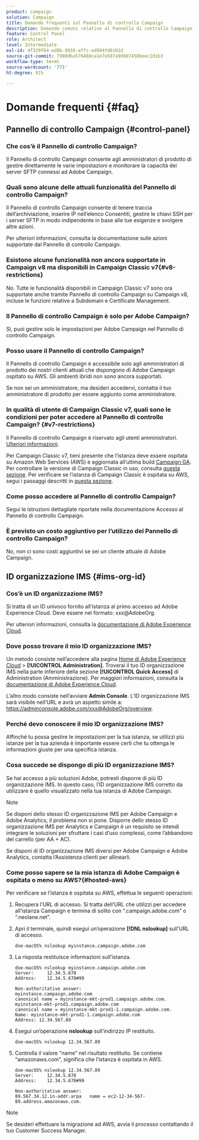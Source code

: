 ```yaml
---
product: campaign
solution: Campaign
title: Domande frequenti sul Pannello di controllo Campaign
description: Domande comuni relative al Pannello di controllo Campaign
feature: Control Panel
role: Architect
level: Intermediate
exl-id: 4f329764-ed8b-4939-affc-ed994fd6101d
source-git-commit: 7998dba576488ca1e7e587a9d987458beec101b3
workflow-type: tm+mt
source-wordcount: '771'
ht-degree: 91%

---
```


# Domande frequenti {#faq}

## Pannello di controllo Campaign {#control-panel}

### Che cos’è il Pannello di controllo Campaign?

Il Pannello di controllo Campaign consente agli amministratori di prodotto di gestire direttamente le varie impostazioni e monitorare la capacità dei server SFTP connessi ad Adobe Campaign.

### Quali sono alcune delle attuali funzionalità del Pannello di controllo Campaign?

Il Pannello di controllo Campaign consente di tenere traccia dell’archiviazione, inserire IP nell’elenco Consentiti, gestire le chiavi SSH per i server SFTP in modo indipendente in base alle tue esigenze e svolgere altre azioni.

Per ulteriori informazioni, consulta la documentazione sulle azioni supportate dal Pannello di controllo Campaign.

### Esistono alcune funzionalità non ancora supportate in Campaign v8 ma disponibili in Campaign Classic v7{#v8-restrictions}

No. Tutte le funzionalità disponibili in Campaign Classic v7 sono ora supportate anche tramite Pannello di controllo Campaign su Campaign v8, incluse le funzioni relative a Subdomain e Certificate Management.

### Il Pannello di controllo Campaign è solo per Adobe Campaign?

Sì, puoi gestire solo le impostazioni per Adobe Campaign nel Pannello di controllo Campaign.

### Posso usare il Pannello di controllo Campaign?

Il Pannello di controllo Campaign è accessibile solo agli amministratori di prodotto dei nostri clienti attuali che dispongono di Adobe Campaign ospitato su AWS. Gli ambienti ibridi non sono ancora supportati.

Se non sei un amministratore, ma desideri accedervi, contatta il tuo amministratore di prodotto per essere aggiunto come amministratore.

### In qualità di utente di Campaign Classic v7, quali sono le condizioni per poter accedere al Pannello di controllo Campaign? {#v7-restrictions}

Il Pannello di controllo Campaign è riservato agli utenti amministratori. [Ulteriori informazioni](https://experienceleague.adobe.com/docs/control-panel/using/discover-control-panel/managing-permissions.html#discover-control-panel).

Per Campaign Classic v7, tieni presente che l’istanza deve essere ospitata su Amazon Web Services (AWS) e aggiornata all’ultima build [Campaign GA](https://experienceleague.adobe.com/docs/campaign-classic/using/release-notes/rn-overview.html?lang=it#rn-statuses). Per controllare la versione di Campaign Classic in uso, consulta [questa sezione](https://experienceleague.adobe.com/docs/campaign-classic/using/getting-started/starting-with-adobe-campaign/launching-adobe-campaign.html?lang=it#getting-your-campaign-version). Per verificare se l’istanza di Campaign Classic è ospitata su AWS, segui i passaggi descritti in [questa sezione](#hosted-aws).

### Come posso accedere al Pannello di controllo Campaign?

Segui le istruzioni dettagliate riportate nella documentazione Accesso al Pannello di controllo Campaign.

### È previsto un costo aggiuntivo per l’utilizzo del Pannello di controllo Campaign?

No, non ci sono costi aggiuntivi se sei un cliente attuale di Adobe Campaign.

## ID organizzazione IMS {#ims-org-id}

### Cos’è un ID organizzazione IMS?

Si tratta di un ID univoco fornito all’istanza al primo accesso ad Adobe Experience Cloud. Deve essere nel formato: xxx@AdobeOrg.

Per ulteriori informazioni, consulta la [documentazione di Adobe Experience Cloud](https://experienceleague.adobe.com/docs/core-services/interface/administration/organizations.html).

### Dove posso trovare il mio ID organizzazione IMS?

Un metodo consiste nell’accedere alla pagina [Home di Adobe Experience Cloud](https://experiencecloud.adobe.com/) > **[!UICONTROL Administration]**. Troverai il tuo ID organizzazione IMS nella parte inferiore della sezione **[!UICONTROL Quick Access]** di Administration (Amministrazione). Per maggiori informazioni, consulta la [documentazione di Adobe Experience Cloud](https://experienceleague.adobe.com/docs/core-services/interface/administration/organizations.html).

L’altro modo consiste nell’avviare **Admin Console**. L’ID organizzazione IMS sarà visibile nell’URL e avrà un aspetto simile a: https://adminconsole.adobe.com/xxx@AdobeOrg/overview.

### Perché devo conoscere il mio ID organizzazione IMS?

Affinché tu possa gestire le impostazioni per la tua istanza, se utilizzi più istanze per la tua azienda è importante essere certi che tu ottenga le informazioni giuste per una specifica istanza.

### Cosa succede se dispongo di più ID organizzazione IMS?

Se hai accesso a più soluzioni Adobe, potresti disporre di più ID organizzazione IMS. In questo caso, l’ID organizzazione IMS corretto da utilizzare è quello visualizzato nella tua istanza di Adobe Campaign.

>[!NOTE]
>
>Se disponi dello stesso ID organizzazione IMS per Adobe Campaign e Adobe Analytics, il problema non si pone. Disporre dello stesso ID organizzazione IMS per Analytics e Campaign è un requisito se intendi integrare le soluzioni per sfruttare i casi d’uso complessi, come l’abbandono del carrello (per AA + AC).
>
>Se disponi di ID organizzazione IMS diversi per Adobe Campaign e Adobe Analytics, contatta l’Assistenza clienti per allinearli.

### Come posso sapere se la mia istanza di Adobe Campaign è ospitata o meno su AWS?{#hosted-aws}

Per verificare se l’istanza è ospitata su AWS, effettua le seguenti operazioni:

1. Recupera l’URL di accesso. Si tratta dell’URL che utilizzi per accedere all’istanza Campaign e termina di solito con “.campaign.adobe.com” o “.neolane.net”.
1. Apri il terminale, quindi esegui un’operazione **[!DNL nslookup]** sull’URL di accesso.

   `doe-macOS% nslookup myinstance.campaign.adobe.com`

1. La risposta restituisce informazioni sull’istanza.

   ```
   doe-macOS% nslookup myinstance.campaign.adobe.com
   Server:     12.34.5.678
   Address:    12.34.5.678#99
   
   Non-authoritative answer:
   myinstance.campaign.adobe.com
   canonical name = myinstance-mkt-prod1.campaign.adobe.com.
   myinstance-mkt-prod1.campaign.adobe.com
   canonical name = myinstance-mkt-prod1-1.campaign.adobe.com.
   Name: myinstance-mkt-prod1-1.campaign.adobe.com
   Address: 12.34.567.89
   ```

1. Esegui un’operazione **nslookup** sull’indirizzo IP restituito.

   `doe-macOS% nslookup 12.34.567.89`

1. Controlla il valore “name” nel risultato restituito. Se contiene “amazonaws.com”, significa che l’istanza è ospitata in AWS.

   ```
   doe-macOS% nslookup 12.34.567.89
   Server:     12.34.5.678
   Address:    12.34.5.678#99
   
   Non-authoritative answer:
   89.567.34.12.in-addr.arpa   name = ec2-12-34-567-89.address.amazonaws.com.
   ```

>[!NOTE]
>
>Se desideri effettuare la migrazione ad AWS, avvia il processo contattando il tuo Customer Success Manager.
